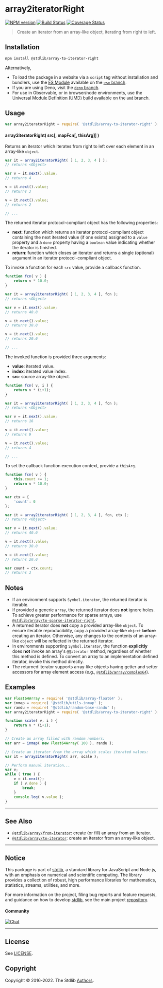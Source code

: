 <!--

@license Apache-2.0

Copyright (c) 2018 The Stdlib Authors.

Licensed under the Apache License, Version 2.0 (the "License");
you may not use this file except in compliance with the License.
You may obtain a copy of the License at

   http://www.apache.org/licenses/LICENSE-2.0

Unless required by applicable law or agreed to in writing, software
distributed under the License is distributed on an "AS IS" BASIS,
WITHOUT WARRANTIES OR CONDITIONS OF ANY KIND, either express or implied.
See the License for the specific language governing permissions and
limitations under the License.

-->

# array2iteratorRight

[![NPM version][npm-image]][npm-url] [![Build Status][test-image]][test-url] [![Coverage Status][coverage-image]][coverage-url] <!-- [![dependencies][dependencies-image]][dependencies-url] -->

> Create an iterator from an array-like object, iterating from right to left.

<!-- Section to include introductory text. Make sure to keep an empty line after the intro `section` element and another before the `/section` close. -->

<section class="intro">

</section>

<!-- /.intro -->

<!-- Package usage documentation. -->

<section class="installation">

## Installation

```bash
npm install @stdlib/array-to-iterator-right
```

Alternatively,

-   To load the package in a website via a `script` tag without installation and bundlers, use the [ES Module][es-module] available on the [`esm` branch][esm-url].
-   If you are using Deno, visit the [`deno` branch][deno-url].
-   For use in Observable, or in browser/node environments, use the [Universal Module Definition (UMD)][umd] build available on the [`umd` branch][umd-url].

</section>

<section class="usage">

## Usage

```javascript
var array2iteratorRight = require( '@stdlib/array-to-iterator-right' );
```

#### array2iteratorRight( src\[, mapFcn\[, thisArg]] )

Returns an iterator which iterates from right to left over each element in an array-like `object`.

```javascript
var it = array2iteratorRight( [ 1, 2, 3, 4 ] );
// returns <Object>

var v = it.next().value;
// returns 4

v = it.next().value;
// returns 3

v = it.next().value;
// returns 2

// ...
```

The returned iterator protocol-compliant object has the following properties:

-   **next**: function which returns an iterator protocol-compliant object containing the next iterated value (if one exists) assigned to a `value` property and a `done` property having a `boolean` value indicating whether the iterator is finished.
-   **return**: function which closes an iterator and returns a single (optional) argument in an iterator protocol-compliant object.

To invoke a function for each `src` value, provide a callback function.

```javascript
function fcn( v ) {
    return v * 10.0;
}

var it = array2iteratorRight( [ 1, 2, 3, 4 ], fcn );
// returns <Object>

var v = it.next().value;
// returns 40.0

v = it.next().value;
// returns 30.0

v = it.next().value;
// returns 20.0

// ...
```

The invoked function is provided three arguments:

-   **value**: iterated value.
-   **index**: iterated value index.
-   **src**: source array-like object.

```javascript
function fcn( v, i ) {
    return v * (i+1);
}

var it = array2iteratorRight( [ 1, 2, 3, 4 ], fcn );
// returns <Object>

var v = it.next().value;
// returns 16

v = it.next().value;
// returns 9

v = it.next().value;
// returns 4

// ...
```

To set the callback function execution context, provide a `thisArg`.

```javascript
function fcn( v ) {
    this.count += 1;
    return v * 10.0;
}

var ctx = {
    'count': 0
};

var it = array2iteratorRight( [ 1, 2, 3, 4 ], fcn, ctx );
// returns <Object>

var v = it.next().value;
// returns 40.0

v = it.next().value;
// returns 30.0

v = it.next().value;
// returns 20.0

var count = ctx.count;
// returns 3
```

</section>

<!-- /.usage -->

<!-- Package usage notes. Make sure to keep an empty line after the `section` element and another before the `/section` close. -->

<section class="notes">

## Notes

-   If an environment supports `Symbol.iterator`, the returned iterator is iterable.
-   If provided a generic `array`, the returned iterator does **not** ignore holes. To achieve greater performance for sparse arrays, use [`@stdlib/array/to-sparse-iterator-right`][@stdlib/array/to-sparse-iterator-right].
-   A returned iterator does **not** copy a provided array-like `object`. To ensure iterable reproducibility, copy a provided array-like `object` **before** creating an iterator. Otherwise, any changes to the contents of an array-like `object` will be reflected in the returned iterator.
-   In environments supporting `Symbol.iterator`, the function **explicitly** does **not** invoke an array's `@@iterator` method, regardless of whether this method is defined. To convert an array to an implementation defined iterator, invoke this method directly.
-   The returned iterator supports array-like objects having getter and setter accessors for array element access (e.g., [`@stdlib/array/complex64`][@stdlib/array/complex64]).

</section>

<!-- /.notes -->

<!-- Package usage examples. -->

<section class="examples">

## Examples

<!-- eslint no-undef: "error" -->

```javascript
var Float64Array = require( '@stdlib/array-float64' );
var inmap = require( '@stdlib/utils-inmap' );
var randu = require( '@stdlib/random-base-randu' );
var array2iteratorRight = require( '@stdlib/array-to-iterator-right' );

function scale( v, i ) {
    return v * (i+1);
}

// Create an array filled with random numbers:
var arr = inmap( new Float64Array( 100 ), randu );

// Create an iterator from the array which scales iterated values:
var it = array2iteratorRight( arr, scale );

// Perform manual iteration...
var v;
while ( true ) {
    v = it.next();
    if ( v.done ) {
        break;
    }
    console.log( v.value );
}
```

</section>

<!-- /.examples -->

<!-- Section to include cited references. If references are included, add a horizontal rule *before* the section. Make sure to keep an empty line after the `section` element and another before the `/section` close. -->

<section class="references">

</section>

<!-- /.references -->

<!-- Section for related `stdlib` packages. Do not manually edit this section, as it is automatically populated. -->

<section class="related">

* * *

## See Also

-   <span class="package-name">[`@stdlib/array/from-iterator`][@stdlib/array/from-iterator]</span><span class="delimiter">: </span><span class="description">create (or fill) an array from an iterator.</span>
-   <span class="package-name">[`@stdlib/array/to-iterator`][@stdlib/array/to-iterator]</span><span class="delimiter">: </span><span class="description">create an iterator from an array-like object.</span>

</section>

<!-- /.related -->

<!-- Section for all links. Make sure to keep an empty line after the `section` element and another before the `/section` close. -->


<section class="main-repo" >

* * *

## Notice

This package is part of [stdlib][stdlib], a standard library for JavaScript and Node.js, with an emphasis on numerical and scientific computing. The library provides a collection of robust, high performance libraries for mathematics, statistics, streams, utilities, and more.

For more information on the project, filing bug reports and feature requests, and guidance on how to develop [stdlib][stdlib], see the main project [repository][stdlib].

#### Community

[![Chat][chat-image]][chat-url]

---

## License

See [LICENSE][stdlib-license].


## Copyright

Copyright &copy; 2016-2022. The Stdlib [Authors][stdlib-authors].

</section>

<!-- /.stdlib -->

<!-- Section for all links. Make sure to keep an empty line after the `section` element and another before the `/section` close. -->

<section class="links">

[npm-image]: http://img.shields.io/npm/v/@stdlib/array-to-iterator-right.svg
[npm-url]: https://npmjs.org/package/@stdlib/array-to-iterator-right

[test-image]: https://github.com/stdlib-js/array-to-iterator-right/actions/workflows/test.yml/badge.svg
[test-url]: https://github.com/stdlib-js/array-to-iterator-right/actions/workflows/test.yml

[coverage-image]: https://img.shields.io/codecov/c/github/stdlib-js/array-to-iterator-right/main.svg
[coverage-url]: https://codecov.io/github/stdlib-js/array-to-iterator-right?branch=main

<!--

[dependencies-image]: https://img.shields.io/david/stdlib-js/array-to-iterator-right.svg
[dependencies-url]: https://david-dm.org/stdlib-js/array-to-iterator-right/main

-->

[umd]: https://github.com/umdjs/umd
[es-module]: https://developer.mozilla.org/en-US/docs/Web/JavaScript/Guide/Modules

[deno-url]: https://github.com/stdlib-js/array-to-iterator-right/tree/deno
[umd-url]: https://github.com/stdlib-js/array-to-iterator-right/tree/umd
[esm-url]: https://github.com/stdlib-js/array-to-iterator-right/tree/esm

[chat-image]: https://img.shields.io/gitter/room/stdlib-js/stdlib.svg
[chat-url]: https://gitter.im/stdlib-js/stdlib/

[stdlib]: https://github.com/stdlib-js/stdlib

[stdlib-authors]: https://github.com/stdlib-js/stdlib/graphs/contributors

[stdlib-license]: https://raw.githubusercontent.com/stdlib-js/array-to-iterator-right/main/LICENSE

[@stdlib/array/to-sparse-iterator-right]: https://github.com/stdlib-js/array-to-sparse-iterator-right

[@stdlib/array/complex64]: https://github.com/stdlib-js/array-complex64

<!-- <related-links> -->

[@stdlib/array/from-iterator]: https://github.com/stdlib-js/array-from-iterator

[@stdlib/array/to-iterator]: https://github.com/stdlib-js/array-to-iterator

<!-- </related-links> -->

</section>

<!-- /.links -->
